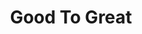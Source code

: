 ---
title: "Good To Great"
description: 'A really enjoyable business book. Good to Great adalah effort akademis Jim Collins untuk mencoba menjawab satu pertanyaan besar (yang sangat risky dan challenging untuk dijawab), apa yang membuat perusahaan bisa jadi sukses dan jadi leader di industri. Ada banyak case yang dijadikan refernsi di buku ini yang membuat hasil studinya jadi dipertanyakan (Wells Fargo dan Fanny May yang dianggap contoh baik, gak lagi jadi perusahaan yang sukses), although to be fair, dinamika perusahaan bisa berganti dalam hitungan tahun, dan perusahaan mungkin mengganti apa yang jadi kompetitive advantage mereka.'
cover: "images/reading/good-to-great.jpeg"
publishDate: 2019-01-01
authors: "Jim Collins"
categories: ["business"]
---